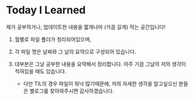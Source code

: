 # Today I Learned

제가 공부하거나, 업데이트한 내용을 짧게나마 (가끔 길게) 적는 공간입니다!

1. 월별로 파일 폴더가 정리되어있으며,
2. 각 파일 명은 날짜와 그 날의 요약으로 구성되어 있습니다.
3. 대부분은 그날 공부한 내용을 요약해서 정리합니다. 아주 가끔 그날의 저의 생각이 적혀있을 때도 있습니다.

   - 다만 TIL의 경우 파일이 워낙 많기때문에, 저의 자세한 생각을 알고싶으신 분들은 벨로그를 찾아와주시면 감사하겠습니다.
